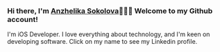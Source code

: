 ### Hi there, I'm [Anzhelika Sokolova](https://linkedin.com/in/sokolang/)🙋🏼‍♀️ Welcome to my Github account!
I'm iOS Developer. I love everything about technology, and I'm keen on developing software. Click on my name to see my Linkedin profile. 
